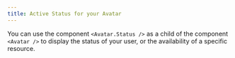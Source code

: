 ```yaml
---
title: Active Status for your Avatar
---
```


You can use the component `<Avatar.Status />` as a child of the component `<Avatar />` to display the status of your user, or the availability of a specific resource.
